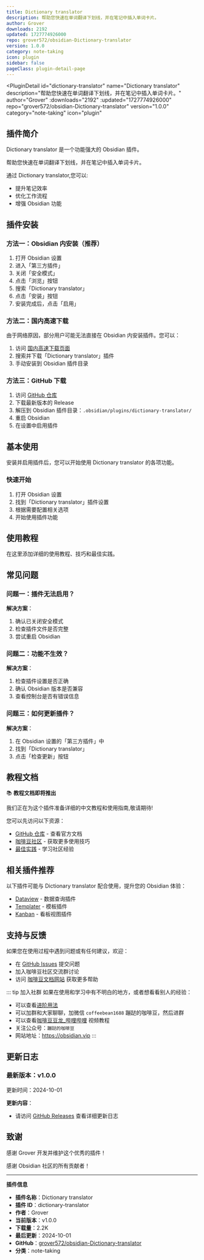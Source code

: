 ```yaml
---
title: Dictionary translator
description: 帮助您快速在单词翻译下划线，并在笔记中插入单词卡片。
author: Grover
downloads: 2192
updated: 1727774926000
repo: grover572/obsidian-Dictionary-translator
version: 1.0.0
category: note-taking
icon: plugin
sidebar: false
pageClass: plugin-detail-page
---
```


<PluginDetail
  id="dictionary-translator"
  name="Dictionary translator"
  description="帮助您快速在单词翻译下划线，并在笔记中插入单词卡片。"
  author="Grover"
  :downloads="2192"
  :updated="1727774926000"
  repo="grover572/obsidian-Dictionary-translator"
  version="1.0.0"
  category="note-taking"
  icon="plugin"
>

<!-- AUTO_GENERATED_START -->
## 插件简介

Dictionary translator 是一个功能强大的 Obsidian 插件。

帮助您快速在单词翻译下划线，并在笔记中插入单词卡片。

通过 Dictionary translator,您可以:

- 提升笔记效率
- 优化工作流程
- 增强 Obsidian 功能

<!-- AUTO_GENERATED_END -->

<!-- AUTO_GENERATED_START -->
## 插件安装

### 方法一：Obsidian 内安装（推荐）

1. 打开 Obsidian 设置
2. 进入「第三方插件」
3. 关闭「安全模式」
4. 点击「浏览」按钮
5. 搜索「Dictionary translator」
6. 点击「安装」按钮
7. 安装完成后，点击「启用」

### 方法二：国内高速下载

由于网络原因，部分用户可能无法直接在 Obsidian 内安装插件。您可以：

1. 访问 [国内高速下载页面](/zh/documentation/obsidian-plugins-download.html)
2. 搜索并下载「Dictionary translator」插件
3. 手动安装到 Obsidian 插件目录

### 方法三：GitHub 下载

1. 访问 [GitHub 仓库](https://github.com/grover572/obsidian-Dictionary-translator)
2. 下载最新版本的 Release
3. 解压到 Obsidian 插件目录：`.obsidian/plugins/dictionary-translator/`
4. 重启 Obsidian
5. 在设置中启用插件

## 基本使用

安装并启用插件后，您可以开始使用 Dictionary translator 的各项功能。

### 快速开始

1. 打开 Obsidian 设置
2. 找到「Dictionary translator」插件设置
3. 根据需要配置相关选项
4. 开始使用插件功能

<!-- AUTO_GENERATED_END -->

<!-- CUSTOM_CONTENT_START:tutorial -->
## 使用教程

在这里添加详细的使用教程、技巧和最佳实践。

<!-- CUSTOM_CONTENT_END:tutorial -->

<!-- SHARED_CONTENT_START -->
## 常见问题

### 问题一：插件无法启用？

**解决方案**：
1. 确认已关闭安全模式
2. 检查插件文件是否完整
3. 尝试重启 Obsidian

### 问题二：功能不生效？

**解决方案**：
1. 检查插件设置是否正确
2. 确认 Obsidian 版本是否兼容
3. 查看控制台是否有错误信息

### 问题三：如何更新插件？

**解决方案**：
1. 在 Obsidian 设置的「第三方插件」中
2. 找到「Dictionary translator」
3. 点击「检查更新」按钮

## 教程文档

📚 **教程文档即将推出**

我们正在为这个插件准备详细的中文教程和使用指南,敬请期待!

您可以先访问以下资源：
- [GitHub 仓库](https://github.com/grover572/obsidian-Dictionary-translator) - 查看官方文档
- [咖啡豆社区](/zh/bases/) - 获取更多使用技巧
- [最佳实践](/zh/best-practices/) - 学习社区经验

## 相关插件推荐

以下插件可能与 Dictionary translator 配合使用，提升您的 Obsidian 体验：

- [Dataview](/zh/plugins/dataview.html) - 数据查询插件
- [Templater](/zh/plugins/templater-obsidian.html) - 模板插件
- [Kanban](/zh/plugins/obsidian-kanban.html) - 看板视图插件

## 支持与反馈

如果您在使用过程中遇到问题或有任何建议，欢迎：

- 在 [GitHub Issues](https://github.com/grover572/obsidian-Dictionary-translator/issues) 提交问题
- 加入咖啡豆社区交流群讨论
- 访问 [咖啡豆文档网站](https://obsidian.vip) 获取更多帮助

::: tip 加入社群
如果在使用和学习中有不明白的地方，或者想看看别人的经验：
- 可以查看[进阶用法](/zh/advanced)
- 可以加群和大家聊聊，加微信 `coffeebean1688` 蹦跶的咖啡豆，然后进群
- 可以查看[咖啡豆豆龙_哔哩哔哩](https://space.bilibili.com/618777356) 视频教程
- 关注公众号：`蹦跶的咖啡豆`
- 网站地址：https://obsidian.vip
:::
<!-- SHARED_CONTENT_END -->

<!-- AUTO_GENERATED_START -->
## 更新日志

### 最新版本：v1.0.0

更新时间：2024-10-01

**更新内容**：
- 请访问 [GitHub Releases](https://github.com/grover572/obsidian-Dictionary-translator/releases) 查看详细更新日志

## 致谢

感谢 Grover 开发并维护这个优秀的插件！

感谢 Obsidian 社区的所有贡献者！

---

**插件信息**
- **插件名称**：Dictionary translator
- **插件 ID**：dictionary-translator
- **作者**：Grover
- **当前版本**：v1.0.0
- **下载量**：2.2K
- **最后更新**：2024-10-01
- **GitHub**：[grover572/obsidian-Dictionary-translator](https://github.com/grover572/obsidian-Dictionary-translator)
- **分类**：note-taking
<!-- AUTO_GENERATED_END -->

</PluginDetail>

